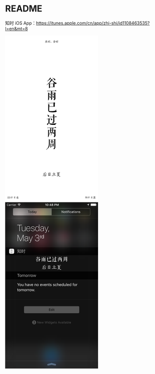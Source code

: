 # README

<!--
create time: 2016-05-04 21:19:19
Author: amoblin

This file is created by Marboo<http://marboo.io> template file $MARBOO_HOME/.media/starts/default.md
本文件由 Marboo<http://marboo.io> 模板文件 $MARBOO_HOME/.media/starts/default.md 创建
-->

知时 iOS App：https://itunes.apple.com/cn/app/zhi-shi/id1108463535?l=en&mt=8

<img src="1.png" width="300" />
<img src="2.png" width="300" />
